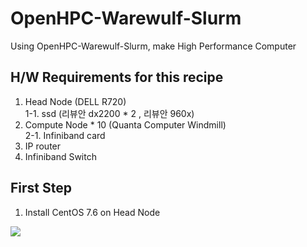 # OpenHPC-Warewulf-Slurm
Using OpenHPC-Warewulf-Slurm, make High Performance Computer


## H/W Requirements for this recipe
1. Head Node (DELL R720)  
  1-1. ssd (리뷰안 dx2200 * 2 , 리뷰안 960x)
2. Compute Node * 10 (Quanta Computer Windmill)  
  2-1. Infiniband card
3. IP router
4. Infiniband Switch

## First Step
1. Install CentOS 7.6 on Head Node
<img src = "./centos_install">
